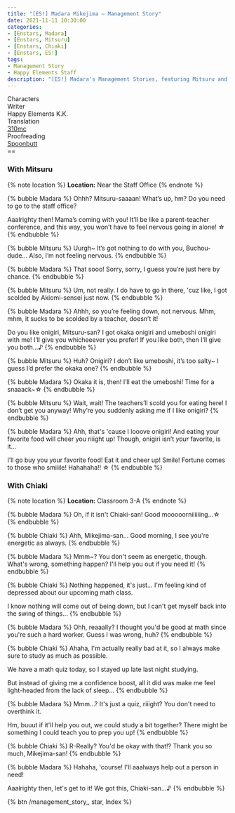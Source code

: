 ```yaml
---
title: "[ES!] Madara Mikejima – Management Story"
date: 2021-11-11 10:30:00
categories:
- [Enstars, Madara]
- [Enstars, Mitsuru]
- [Enstars, Chiaki]
- [Enstars, ES!]
tags:
- Management Story
- Happy Elements Staff
description: "[ES!] Madara's Management Stories, featuring Mitsuru and Chiaki."
---
```

<div class="three-wrapper" style="--storyColor:#965e7d;--storyColor-rgb:150,94,125;--storyColor-h:326.8;--storyColor-s: 23%;--storyColor-l:47.8%;">
    <div class="info-area">
        <div class="info">
            <div class="info-item characters">
                <div class="label">
                    Characters
                </div>
                <div class="value">
								<a href="/categories/Enstars/Madara" character="Madara"></a>
                <a href="/categories/Enstars/Mitsuru" character="Mitsuru"></a>
                <a href="/categories/Enstars/Chiaki" character="Chiaki"></a>
                </div>
            </div>
            <div class="info-item one">
                <div class="label">
                    Writer
                </div>
                <div class="value">
                    Happy Elements K.K.
                </div>
            </div>
            <div class="info-item two">
                <div class="label">
                    Translation
                </div>
                <div class="value">
                    <a href="/about">310mc</a>
                </div>
            </div>
            <div class="info-item three">
                <div class="label">
                   Proofreading
                </div>
                <div class="value">
                    <a href="https://twitter.com/spoonbutt">Spoonbutt</a>
                </div>
            </div>
        </div>
    </div>
</div>

<!-- more -->
<link rel="stylesheet" href="">
==

### With Mitsuru

{% note location %}
**Location:** Near the Staff Office
{% endnote %}

{% bubble Madara %}
Ohhh? Mitsuru-saaaan! What’s up, hm? Do you need to go to the staff office?

Aaalrighty then! Mama’s coming with you! It’ll be like a parent-teacher conference, and this way, you won’t have to feel nervous going in alone! ☆
{% endbubble %}

{% bubble Mitsuru %}
Uurgh~ It’s got nothing to do with you, Buchou-dude… Also, I’m not feeling nervous.
{% endbubble %}

{% bubble Madara %}
That sooo! Sorry, sorry, I guess you’re just here by chance.
{% endbubble %}

{% bubble Mitsuru %}
Um, not really. I do have to go in there, 'cuz like, I got scolded by Akiomi-sensei just now.
{% endbubble %}

{% bubble Madara %}
Ahhh, so you’re feeling down, not nervous. Mhm, mhm, it sucks to be scolded by a teacher, doesn’t it!

Do you like onigiri, Mitsuru-san? I got okaka onigiri and umeboshi onigiri with me! I’ll give you whicheeever you prefer! If you like both, then I’ll give you both…♪
{% endbubble %}

{% bubble Mitsuru %}
Huh? Onigiri? I don’t like umeboshi, it’s too salty~ I guess I’d prefer the okaka one?
{% endbubble %}

{% bubble Madara %}
Okaka it is, then! I’ll eat the umeboshi! Time for a snaaack~☆
{% endbubble %}

{% bubble Mitsuru %}
Wait, wait! The teachers’ll scold you for eating here! I don’t get you anyway! Why’re you suddenly asking me if I like onigiri?
{% endbubble %}

{% bubble Madara %}
Ahh, that's 'cause I looove onigiri! And eating your favorite food will cheer you riiight up! Though, onigiri isn’t *your* favorite, is it…

I’ll go buy you your favorite food! Eat it and cheer up! Smile! Fortune comes to those who smiiile! Hahahaha!! ☆
{% endbubble %}

### With Chiaki

{% note location %}
**Location:** Classroom 3-A
{% endnote %}

{% bubble Madara %}
Oh, if it isn't Chiaki-san! Good mooooorniiiiiing…☆
{% endbubble %}

{% bubble Chiaki %}
Ahh, Mikejima-san… Good morning, I see you're energetic as always.
{% endbubble %}

{% bubble Madara %}
Mmm~? You don't seem as energetic, though. What's wrong, something happen? I'll help you out if you need it!
{% endbubble %}

{% bubble Chiaki %}
Nothing happened, it's just… I'm feeling kind of depressed about our upcoming math class.

I know nothing will come out of being down, but I can't get myself back into the swing of things…
{% endbubble %}

{% bubble Madara %}
Ohh, reaaally? I thought you'd be good at math since you're such a hard worker. Guess I was wrong, huh?
{% endbubble %}

{% bubble Chiaki %}
Ahaha, I'm actually really bad at it, so I always make sure to study as much as possible.

We have a math quiz today, so I stayed up late last night studying.

But instead of giving me a confidence boost, all it did was make me feel light-headed from the lack of sleep…
{% endbubble %}

{% bubble Madara %}
Mmm…? It's just a quiz, riiight? You don't need to overthink it.

Hm, buuut if it'll help you out, we could study a bit together? There might be something I could teach you to prep you up!
{% endbubble %}

{% bubble Chiaki %}
R-Really? You'd be okay with that!? Thank you so much, Mikejima-san!
{% endbubble %}

{% bubble Madara %}
Hahaha, 'course! I'll aaalways help out a person in need!

Aaalrighty then, let's get to it! We got this, Chiaki-san…♪
{% endbubble %}

<div toc>{% btn /management_story,, star, Index %}</div>
